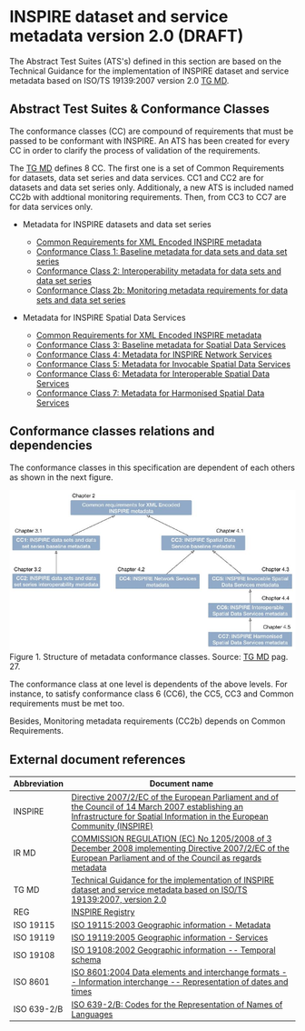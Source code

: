# INSPIRE dataset and service metadata version 2.0 (DRAFT)

The Abstract Test Suites (ATS's) defined in this section are based on the Technical Guidance for the implementation of INSPIRE dataset and service metadata based on ISO/TS 19139:2007 version 2.0 [TG MD](#ref_TG_MD).

## Abstract Test Suites & Conformance Classes

The conformance classes (CC) are compound of requirements that must be passed to be conformant with INSPIRE. An ATS has been created for every CC in order to clarify the process of validation of the requirements.

The [TG MD](#ref_TG_MD) defines 8 CC. The first one is a set of Common Requirements for datasets, data set series and data services. CC1 and CC2 are for datasets and data set series only. Additionaly, a new ATS is included named CC2b with addtional monitoring requirements. Then, from CC3 to CC7 are for data services only.

* Metadata for INSPIRE datasets and data set series
    * [Common Requirements for XML Encoded INSPIRE metadata](./common/README.md)
    * [Conformance Class 1: Baseline metadata for data sets and data set series](./datasets-and-series/README.md)
    * [Conformance Class 2: Interoperability metadata for data sets and data set series](./isdss/README.md)
    * [Conformance Class 2b: Monitoring metadata requirements for data sets and data set series](./monitoring/README.md)

* Metadata for INSPIRE Spatial Data Services
    * [Common Requirements for XML Encoded INSPIRE metadata](./common/README.md)
    * [Conformance Class 3: Baseline metadata for Spatial Data Services](./sds/README.md)
    * [Conformance Class 4: Metadata for INSPIRE Network Services](./ns/README.md)
    * [Conformance Class 5: Metadata for Invocable Spatial Data Services](./sds-invocable/README.md)
    * [Conformance Class 6: Metadata for Interoperable Spatial Data Services](./sds-interoperable/README.md)
    * [Conformance Class 7: Metadata for Harmonised Spatial Data Services](./sds-harmonised/README.md)

## Conformance classes relations and dependencies
The conformance classes in this specification are dependent of each others as shown in the next figure.

![Diagram](./hierarchydiagram.jpg)
Figure 1. Structure of metadata conformance classes. Source: [TG MD](#ref_TG_MD) pag. 27.


The conformance class at one level is dependents of the above levels. For instance, to satisfy conformance class 6 (CC6), the CC5, CC3 and Common requirements must be met too.

Besides, Monitoring metadata requirements (CC2b) depends on Common Requirements.

## External document references


| Abbreviation | Document name                       |
| ------------ | ----------------------------------- |
| INSPIRE <a name="ref_INSPIRE"></a> | [Directive 2007/2/EC of the European Parliament and of the Council of 14 March 2007 establishing an Infrastructure for Spatial Information in the European Community (INSPIRE)](http://eur-lex.europa.eu/legal-content/EN/TXT/PDF/?uri=CELEX:32007L0002&from=EN)
| IR MD <a name="ref_IR_MD"></a> | [COMMISSION REGULATION (EC) No 1205/2008 of 3 December 2008 implementing Directive 2007/2/EC of the European Parliament and of the Council as regards metadata](http://eur-lex.europa.eu/LexUriServ/LexUriServ.do?uri=OJ:L:2008:326:0012:0030:EN:PDF)
| TG MD <a name="ref_TG_MD"></a> | [Technical Guidance for the implementation of INSPIRE dataset and service metadata based on ISO/TS 19139:2007, version 2.0](https://inspire.ec.europa.eu/sites/default/files/documents/metadata/inspire-tg-metadata-iso19139-2.0.1.pdf)
| REG <a name="ref_REG"></a> | [INSPIRE Registry](http://inspire.ec.europa.eu/registry/)
| ISO 19115 <a name="ref_ISO_19115"></a> | [ISO 19115:2003 Geographic information - Metadata](http://www.iso.org/iso/catalogue_detail.htm?csnumber=26020)
| ISO 19119 <a name="ref_ISO_19119"></a> | [ISO 19119:2005 Geographic information - Services](http://www.iso.org/iso/catalogue_detail.htm?csnumber=39890)
| ISO 19108 <a name="ref_ISO_19108"></a> | [ISO 19108:2002 Geographic information -- Temporal schema](http://www.iso.org/iso/catalogue_detail.htm?csnumber=26013)
| ISO 8601 <a name="ref_ISO_8601"></a> | [ISO 8601:2004 Data elements and interchange formats -- Information interchange -- Representation of dates and times](http://www.iso.org/iso/catalogue_detail?csnumber=40874)
| ISO 639-2/B  <a name="ref_ISO_639_2"></a> | [ISO 639-2/B: Codes for the Representation of Names of Languages](http://www.loc.gov/standards/iso639-2/)
